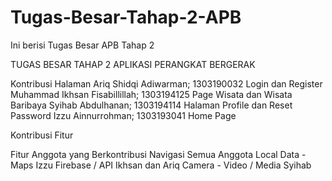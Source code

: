 # Tugas-Besar-Tahap-2-APB
Ini berisi Tugas Besar APB Tahap 2

TUGAS BESAR TAHAP 2 APLIKASI PERANGKAT BERGERAK

Kontribusi Halaman
Ariq Shidqi Adiwarman; 1303190032	Login dan Register
Muhammad Ikhsan Fisabillillah; 1303194125	Page Wisata dan Wisata Baribaya
Syihab Abdulhanan; 1303194114	Halaman Profile dan Reset Password
Izzu Ainnurrohman; 1303193041	Home Page

Kontribusi Fitur

Fitur	Anggota yang Berkontribusi
Navigasi	Semua Anggota
Local Data	-
Maps	Izzu
Firebase / API	Ikhsan dan Ariq
Camera	-
Video / Media	Syihab
